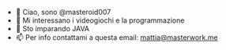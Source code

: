- 👋 Ciao, sono @masteroid007
- 👀 Mi interessano i videogiochi e la programmazione
- 🌱 Sto imparando JAVA
- 📫 Per info contattami a questa email: mattia@masterwork.me

<!---
masteroid007/masteroid007 is a ✨ special ✨ repository because its `README.md` (this file) appears on your GitHub profile.
You can click the Preview link to take a look at your changes.
--->
